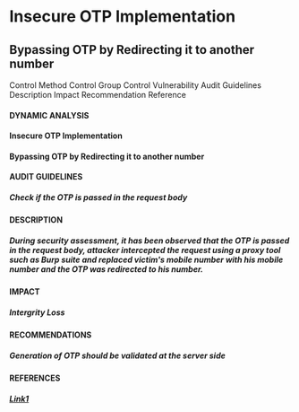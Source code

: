# Insecure OTP Implementation
## Bypassing OTP by Redirecting it to another number

Control Method
Control Group
Control
Vulnerability
Audit Guidelines
Description
Impact
Recommendation
Reference

#### DYNAMIC ANALYSIS
#### Insecure OTP Implementation
#### Bypassing OTP by Redirecting it to another number
#### AUDIT GUIDELINES
##### Check if the OTP is passed in the request body
#### DESCRIPTION
##### During security assessment, it has been observed that the OTP is passed in the request body, attacker intercepted the request using a proxy tool such as Burp suite and replaced victim's mobile number with his mobile number and the OTP was redirected to his number. 
#### IMPACT
##### Intergrity Loss
#### RECOMMENDATIONS
##### Generation of OTP should be validated at the server side
#### REFERENCES 
##### [Link1](https://cheatsheetseries.owasp.org/cheatsheets/Transaction_Authorization_Cheat_Sheet.html)
